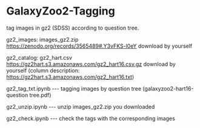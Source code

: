 # GalaxyZoo2-Tagging
tag images in gz2 (SDSS) according to question tree.

gz2_images: images_gz2.zip 
https://zenodo.org/records/3565489#.Y3vFKS-l0eY
download by yourself

gz2_catalog: gz2_hart.csv
https://gz2hart.s3.amazonaws.com/gz2_hart16.csv.gz
download by yourself
(column description: https://gz2hart.s3.amazonaws.com/gz2_hart16.txt)

gz2_tag_txt.ipynb --- tagging images by question tree (galaxyzoo2-hart16-question tree.pdf)

gz2_unzip.ipynb --- unzip images_gz2.zip you downloaded

gz2_check.ipynb --- check the tags with the corresponding images



